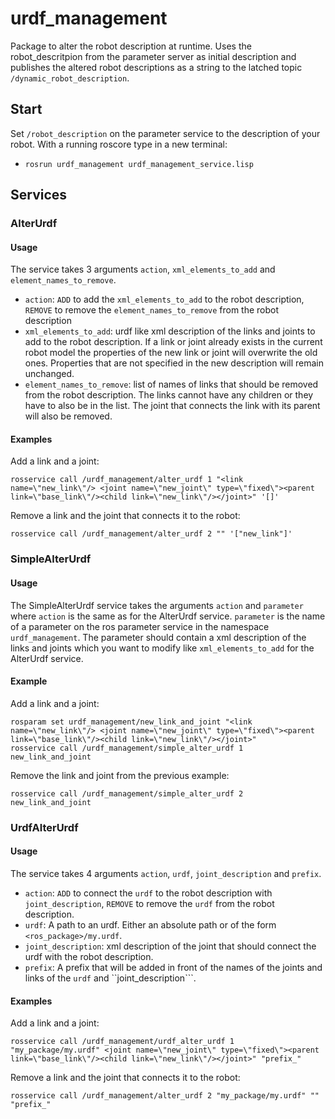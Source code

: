 # urdf_management

Package to alter the robot description at runtime.
Uses the robot_descritpion from the parameter server as initial description and publishes the altered robot descriptions as a string to the latched topic ```/dynamic_robot_description```.

## Start
Set ```/robot_description``` on the parameter service to the description of your robot.
With a running roscore type in a new terminal:
  * ```rosrun urdf_management urdf_management_service.lisp```

## Services

### AlterUrdf

#### Usage 
The service takes 3 arguments ```action```, ```xml_elements_to_add``` and ```element_names_to_remove```.
  * ```action```: ```ADD``` to add the ```xml_elements_to_add``` to the robot description, ```REMOVE``` to remove the ```element_names_to_remove``` from the robot description
  * ```xml_elements_to_add```: urdf like xml description of the links and joints to add to the robot description. If a link or joint already exists in the current robot model the properties of the new link or joint will overwrite the old ones. Properties that are not specified in the new description will remain unchanged.
  * ```element_names_to_remove```: list of names of links that should be removed from the robot description. The links cannot have any children or they have to also be in the list. The joint that connects the link with its parent will also be removed.

#### Examples
Add a link and a joint:
```
rosservice call /urdf_management/alter_urdf 1 "<link name=\"new_link\"/> <joint name=\"new_joint\" type=\"fixed\"><parent link=\"base_link\"/><child link=\"new_link\"/></joint>" '[]'
```

Remove a link and the joint that connects it to the robot:
```
rosservice call /urdf_management/alter_urdf 2 "" '["new_link"]'
```

### SimpleAlterUrdf

#### Usage
The SimpleAlterUrdf service takes the arguments ```action``` and ```parameter``` where ```action``` is the same as for the AlterUrdf service. ```parameter``` is the name of a parameter on the ros parameter service in the namespace ```urdf_management```. The parameter should contain a xml description of the links and joints which you want to modify like ```xml_elements_to_add``` for the AlterUrdf service.

#### Example
Add a link and a joint:
```
rosparam set urdf_management/new_link_and_joint "<link name=\"new_link\"/> <joint name=\"new_joint\" type=\"fixed\"><parent link=\"base_link\"/><child link=\"new_link\"/></joint>"
rosservice call /urdf_management/simple_alter_urdf 1 new_link_and_joint
```

Remove the link and joint from the previous example:
```
rosservice call /urdf_management/simple_alter_urdf 2 new_link_and_joint
```

### UrdfAlterUrdf

#### Usage 
The service takes 4 arguments ```action```, ```urdf```, ```joint_description``` and ```prefix```.
  * ```action```: ```ADD``` to connect the ```urdf``` to the robot description with ```joint_description```, ```REMOVE``` to remove the ```urdf``` from the robot description.
  * ```urdf```: A path to an urdf. Either an absolute path or of the form ```<ros_package>/my.urdf```.
  * ```joint_description```: xml description of the joint that should connect the urdf with the robot description.
  * ```prefix```: A prefix that will be added in front of the names of the joints and links of the ```urdf``` and ``joint_description```.


#### Examples
Add a link and a joint:
```
rosservice call /urdf_management/urdf_alter_urdf 1 "my_package/my.urdf" <joint name=\"new_joint\" type=\"fixed\"><parent link=\"base_link\"/><child link=\"new_link\"/></joint>" "prefix_"
```

Remove a link and the joint that connects it to the robot:
```
rosservice call /urdf_management/alter_urdf 2 "my_package/my.urdf" "" "prefix_"
```
